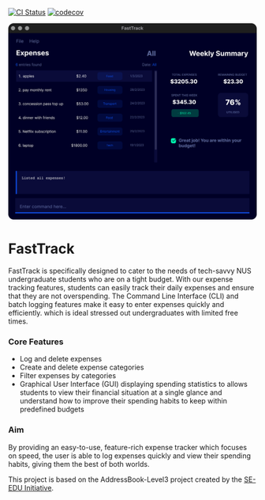 [![CI Status](https://github.com/AY2223S2-CS2103T-W09-2/tp/workflows/Java%20CI/badge.svg)](https://github.com/AY2223S2-CS2103T-W09-2/tp/actions)
[![codecov](https://codecov.io/gh/se-edu/addressbook-level3/branch/master/graph/badge.svg)](https://codecov.io/gh/se-edu/addressbook-level3)

![UiMockup](docs/images/Ui.png)

# FastTrack
FastTrack is specifically designed to cater to the needs of tech-savvy NUS undergraduate students who are on a tight budget. 
With our expense tracking features, students can easily track their daily expenses and ensure that they are not overspending. 
The Command Line Interface (CLI) and batch logging features make it easy to enter expenses quickly and efficiently.
which is ideal stressed out undergraduates with limited free times.

### Core Features
* Log and delete expenses 
* Create and delete expense categories
* Filter expenses by categories
* Graphical User Interface (GUI) displaying spending statistics to allows students to view their financial situation at a single glance and understand how to improve their spending habits to keep within predefined budgets

### Aim
By providing an easy-to-use, feature-rich expense tracker which focuses on speed, the user is able to log expenses quickly and view their spending habits, giving them the best of both worlds.


This project is based on the AddressBook-Level3 project created by the [SE-EDU Initiative](http://se-education.org).
